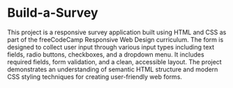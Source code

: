 # Build-a-Survey
This project is a responsive survey application built using HTML and CSS as part of the freeCodeCamp Responsive Web Design curriculum. The form is designed to collect user input through various input types including text fields, radio buttons, checkboxes, and a dropdown menu. It includes required fields, form validation, and a clean, accessible layout. The project demonstrates an understanding of semantic HTML structure and modern CSS styling techniques for creating user-friendly web forms.

